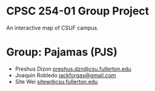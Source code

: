 # CPSC 254-01 Group Project  
  
An interactive map of CSUF campus.
  
# Group: Pajamas (PJS)

* Preshus Dizon preshus.dzn@csu.fullerton.edu  
* Joaquin Robledo jackforgas@gmail.com  
* Site Wei sitew@csu.fullerton.edu
